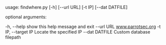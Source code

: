 usage: findwhere.py [-h] [--url URL] [-t IP] [--dat DATFILE]

optional arguments:

  -h, --help          show this help message and exit
  --url URL           www.parrotsec.org
  -t IP, --target IP  Locate the specified IP
  --dat DATFILE       Custom database filepath
